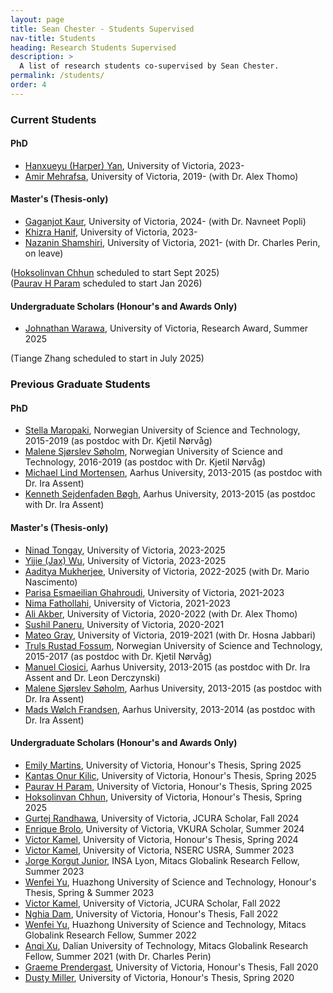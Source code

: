 ```yaml
---
layout: page
title: Sean Chester - Students Supervised
nav-title: Students
heading: Research Students Supervised
description: > 
  A list of research students co-supervised by Sean Chester.
permalink: /students/
order: 4
---
```



### Current Students

#### PhD

 * [Hanxueyu (Harper) Yan](https://www.linkedin.com/in/hanxueyu-yan-43b61225a), University of Victoria, 2023-
 * [Amir Mehrafsa](https://www.linkedin.com/in/mehrafsa/), University of Victoria, 2019- (with Dr. Alex Thomo)

#### Master's (Thesis-only)

 * [Gaganjot Kaur](https://www.linkedin.com/in/gaganjt-kaur/), University of Victoria, 2024- (with Dr. Navneet Popli)
 * [Khizra Hanif](https://www.linkedin.com/in/khizra-hanif-6020b4117/), University of Victoria, 2023-
 * [Nazanin Shamshiri](https://www.linkedin.com/in/nazanin-shamshiri-52a581212/), University of Victoria, 2021- (with Dr. Charles Perin, on leave)

([Hoksolinvan Chhun](https://www.linkedin.com/in/hoksolinvan-chhun-26a31b222/) scheduled to start Sept 2025)  
([Paurav H Param](https://www.linkedin.com/in/paurav-h-param-025055264/) scheduled to start Jan 2026)

#### Undergraduate Scholars (Honour's and Awards Only)

 * [Johnathan Warawa](https://orcid.org/0009-0007-2027-4657), University of Victoria, Research Award, Summer 2025

(Tiange Zhang scheduled to start in July 2025)  

### Previous Graduate Students

#### PhD

 * [Stella Maropaki](https://www.linkedin.com/in/stella-maropaki-6881853b/), Norwegian University of Science and Technology, 2015-2019 (as postdoc with Dr. Kjetil Nørvåg)
 * [Malene Sjørslev Søholm](https://www.linkedin.com/in/soeholm/), Norwegian University of Science and Technology, 2016-2019 (as postdoc with Dr. Kjetil Nørvåg)
 * [Michael Lind Mortensen](https://www.linkedin.com/in/illio/), Aarhus University, 2013-2015 (as postdoc with Dr. Ira Assent)
 * [Kenneth Sejdenfaden Bøgh](https://www.linkedin.com/in/kenneth-sejdenfaden-boegh-58915524/), Aarhus University, 2013-2015 (as postdoc with Dr. Ira Assent)

#### Master's (Thesis-only)

 * [Ninad Tongay](https://www.linkedin.com/in/ninadtongay/), University of Victoria, 2023-2025
 * [Yijie (Jax) Wu](https://www.linkedin.com/in/yijie-wu-4b134b214/), University of Victoria, 2023-2025
 * [Aaditya Mukherjee](https://www.linkedin.com/in/aaditya-mukherjee-a408b7214), University of Victoria, 2022-2025 (with Dr. Mario Nascimento)
 * [Parisa Esmaeilian Ghahroudi](https://www.linkedin.com/in/parisaes/), University of Victoria, 2021-2023
 * [Nima Fathollahi](https://www.linkedin.com/in/nima-fathollahi/), University of Victoria, 2021-2023
 * [Ali Akber](https://www.linkedin.com/in/maliakber/), University of Victoria, 2020-2022 (with Dr. Alex Thomo)
 * [Sushil Paneru](https://www.linkedin.com/in/sushil-paneru-667562105/), University of Victoria, 2020-2021
 * [Mateo Gray](https://www.linkedin.com/in/mateo-gray-057b06160/), University of Victoria, 2019-2021 (with Dr. Hosna Jabbari)
 * [Truls Rustad Fossum](https://www.linkedin.com/in/kodehvisker-fossum/), Norwegian University of Science and Technology, 2015-2017 (as postdoc with Dr. Kjetil Nørvåg)
 * [Manuel Ciosici](https://www.linkedin.com/in/manuelciosici/), Aarhus University, 2013-2015 (as postdoc with Dr. Ira Assent and Dr. Leon Derczynski)
 * [Malene Sjørslev Søholm](https://www.linkedin.com/in/soeholm/), Aarhus University, 2013-2015 (as postdoc with Dr. Ira Assent)
 * [Mads Wølch Frandsen](https://www.linkedin.com/in/mads-w%C3%B8lch-frandsen-13aa0aa2/), Aarhus University, 2013-2014 (as postdoc with Dr. Ira Assent)


#### Undergraduate Scholars (Honour's and Awards Only)

 * [Emily Martins](https://www.linkedin.com/in/emily-martins-a36a10299/), University of Victoria, Honour's Thesis, Spring 2025
 * [Kantas Onur Kilic](https://www.linkedin.com/in/kanta%C5%9F-onur-k%C4%B1l%C4%B1%C3%A7-b107b2309/), University of Victoria, Honour's Thesis, Spring 2025
 * [Paurav H Param](https://www.linkedin.com/in/paurav-h-param-025055264/), University of Victoria, Honour's Thesis, Spring 2025
 * [Hoksolinvan Chhun](https://www.linkedin.com/in/hoksolinvan-chhun-26a31b222/), University of Victoria, Honour's Thesis, Spring 2025
 * [Gurtej Randhawa](https://www.linkedin.com/in/gurtej-randhawa-342528129/), University of Victoria, JCURA Scholar, Fall 2024
 * [Enrique Brolo](https://www.linkedin.com/in/enrique-brolo-7098b42a7), University of Victoria, VKURA Scholar, Summer 2024
 * [Victor Kamel](https://orcid.org/0009-0009-1999-6577), University of Victoria, Honour's Thesis, Spring 2024
 * [Victor Kamel](https://orcid.org/0009-0009-1999-6577), University of Victoria, NSERC USRA, Summer 2023
 * [Jorge Korgut Junior](https://www.linkedin.com/in/jorgekorgutjunior/), INSA Lyon, Mitacs Globalink Research Fellow, Summer 2023
 * [Wenfei Yu](https://www.linkedin.com/in/wenfei-yu-234966220/), Huazhong University of Science and Technology, Honour's Thesis, Spring & Summer 2023
 * [Victor Kamel](https://orcid.org/0009-0009-1999-6577), University of Victoria, JCURA Scholar, Fall 2022
 * [Nghia Dam](https://www.linkedin.com/in/ndam1207/), University of Victoria, Honour's Thesis, Fall 2022
 * [Wenfei Yu](https://www.linkedin.com/in/wenfei-yu-234966220/), Huazhong University of Science and Technology, Mitacs Globalink Research Fellow, Summer 2022
 * [Anqi Xu](https://www.linkedin.com/in/anqi-xu-angel828/), Dalian University of Technology, Mitacs Globalink Research Fellow, Summer 2021 (with Dr. Charles Perin)
 * [Graeme Prendergast](https://www.linkedin.com/in/graemeprendergast/), University of Victoria, Honour's Thesis, Fall 2020
 * [Dusty Miller](https://www.linkedin.com/in/dusty-miller-50a05816a/), University of Victoria, Honour's Thesis, Spring 2020
